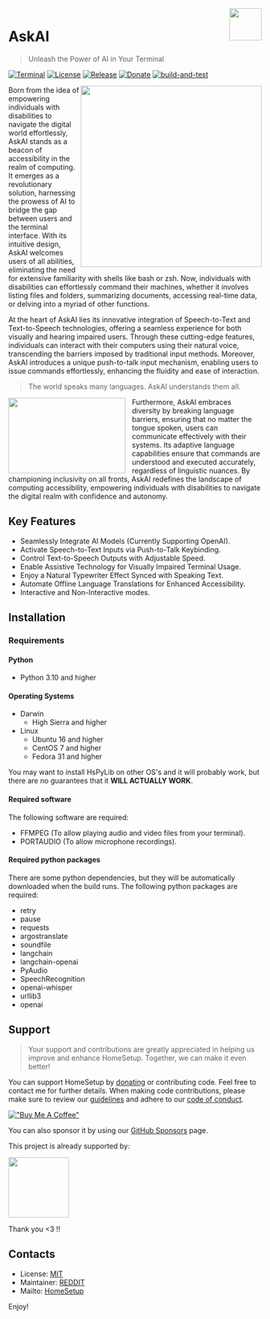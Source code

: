 <img src="https://iili.io/JEatihb.png" width="64" height="64" align="right" />

# AskAI
>
> Unleash the Power of AI in Your Terminal

[![Terminal](https://badgen.net/badge/icon/terminal?icon=terminal&label)](https://github.com/yorevs/homesetup)
[![License](https://badgen.net/badge/license/MIT/gray)](LICENSE.md)
[![Release](https://badgen.net/badge/release/v0.9.8/gray)](docs/CHANGELOG.md#unreleased)
[![Donate](https://badgen.net/badge/paypal/donate/yellow)](https://www.paypal.com/cgi-bin/webscr?cmd=_s-xclick&hosted_button_id=J5CDEFLF6M3H4)
[![build-and-test](https://github.com/yorevs/askai/actions/workflows/build-and-test.yml/badge.svg)](https://github.com/yorevs/askai/actions/workflows/build-and-test.yml)

<img src="https://iili.io/JGv7BTP.png)" width="360" height="360" align="right" />

Born from the idea of empowering individuals with disabilities to navigate the digital world effortlessly, AskAI stands as a beacon of accessibility in the realm of computing. It emerges as a revolutionary solution, harnessing the prowess of AI to bridge the gap between users and the terminal interface. With its intuitive design, AskAI welcomes users of all abilities, eliminating the need for extensive familiarity with shells like bash or zsh. Now, individuals with disabilities can effortlessly command their machines, whether it involves listing files and folders, summarizing documents, accessing real-time data, or delving into a myriad of other functions.

At the heart of AskAI lies its innovative integration of Speech-to-Text and Text-to-Speech technologies, offering a seamless experience for both visually and hearing impaired users. Through these cutting-edge features, individuals can interact with their computers using their natural voice, transcending the barriers imposed by traditional input methods. Moreover, AskAI introduces a unique push-to-talk input mechanism, enabling users to issue commands effortlessly, enhancing the fluidity and ease of interaction.

> The world speaks many languages. AskAI understands them all.

<img src="https://iili.io/JMWbjf4.jpg)" style="padding-right: 10px" width="233" height="150" align="left" />

Furthermore, AskAI embraces diversity by breaking language barriers, ensuring that no matter the tongue spoken, users can communicate effectively with their systems. Its adaptive language capabilities ensure that commands are understood and executed accurately, regardless of linguistic nuances. By championing inclusivity on all fronts, AskAI redefines the landscape of computing accessibility, empowering individuals with disabilities to navigate the digital realm with confidence and autonomy.

## Key Features

- Seamlessly Integrate AI Models (Currently Supporting OpenAI).
- Activate Speech-to-Text Inputs via Push-to-Talk Keybinding.
- Control Text-to-Speech Outputs with Adjustable Speed.
- Enable Assistive Technology for Visually Impaired Terminal Usage.
- Enjoy a Natural Typewriter Effect Synced with Speaking Text.
- Automate Offline Language Translations for Enhanced Accessibility.
- Interactive and Non-Interactive modes.

## Installation

### Requirements

#### Python

- Python 3.10 and higher

#### Operating Systems

- Darwin
  - High Sierra and higher
- Linux
  - Ubuntu 16 and higher
  - CentOS 7 and higher
  - Fedora 31 and higher

You may want to install HsPyLib on other OS's and it will probably work, but there are no guarantees that it
**WILL ACTUALLY WORK**.

#### Required software

The following software are required:

- FFMPEG (To allow playing audio and video files from your terminal).
- PORTAUDIO (To allow microphone recordings).

#### Required python packages

There are some python dependencies, but they will be automatically downloaded when the build runs. The following python packages are required:

- retry
- pause
- requests
- argostranslate
- soundfile
- langchain
- langchain-openai
- PyAudio
- SpeechRecognition
- openai-whisper
- urllib3
- openai

## Support

> Your support and contributions are greatly appreciated in helping us improve and enhance HomeSetup. Together, we can
make it even better!

You can support HomeSetup by [donating](https://www.paypal.com/cgi-bin/webscr?cmd=_s-xclick&hosted_button_id=J5CDEFLF6M3H4)
or contributing code. Feel free to contact me for further details. When making code contributions, please make sure to
review our [guidelines](docs/CONTRIBUTING.md) and adhere to our [code of conduct](docs/CODE_OF_CONDUCT.md).

[!["Buy Me A Coffee"](https://www.buymeacoffee.com/assets/img/custom_images/orange_img.png)](https://www.buymeacoffee.com/yorevs)

You can also sponsor it by using our [GitHub Sponsors](https://github.com/sponsors/yorevs) page.

This project is already supported by:

<a href="https://www.jetbrains.com/community/opensource/?utm_campaign=opensource&utm_content=approved&utm_medium=email&utm_source=newsletter&utm_term=jblogo#support">
  <img src="https://resources.jetbrains.com/storage/products/company/brand/logos/jb_beam.png" width="120" height="120">
</a>

Thank you <3 !!

## Contacts

- License: [MIT](LICENSE.md)
- Maintainer: [REDDIT](https://www.reddit.com/user/yorevs)
- Mailto: [HomeSetup](mailto:homesetup@gmail.com)

Enjoy!
